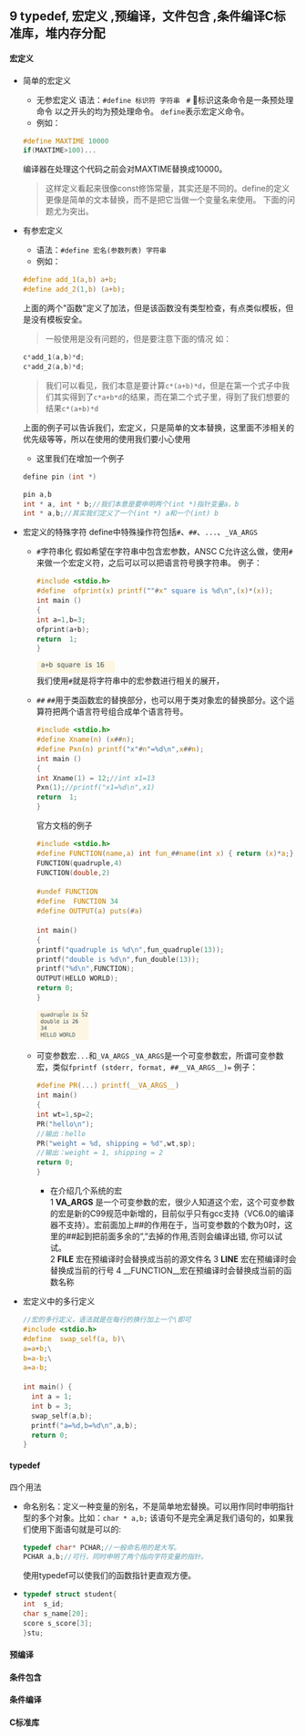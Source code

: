 ## 9 typedef, 宏定义 ,预编译，文件包含 ,条件编译C标准库，堆内存分配

#### 宏定义
+ 简单的宏定义
  - 无参宏定义
  语法：```#define 标识符 字符串 ```
  ``` # ``` 标识这条命令是一条预处理命令 以之开头的均为预处理命令。
  ```define```表示宏定义命令。
  - 例如：
  ```c
  #define MAXTIME 10000
  if(MAXTIME>100)...
  ```
  编译器在处理这个代码之前会对MAXTIME替换成10000。
  > 这样定义看起来很像const修饰常量，其实还是不同的。define的定义更像是简单的文本替换，而不是把它当做一个变量名来使用。
  > 下面的问题尤为突出。











































+ 有参宏定义
  - 语法：```#define 宏名(参数列表) 字符串```
  - 例如：
  ```c
  #define add_1(a,b) a+b;
  #define add_2(1,b) (a+b);
  ```
  上面的两个"函数"定义了加法，但是该函数没有类型检查，有点类似模板，但是没有模板安全。
  >一般使用是没有问题的，但是要注意下面的情况
  > 如：
  ```c
  c*add_1(a,b)*d;
  c*add_2(a,b)*d;
  ```
  > 我们可以看见，我们本意是要计算```c*(a+b)*d```，但是在第一个式子中我们其实得到了```c*a+b*d```的结果，而在第二个式子里，得到了我们想要的结果```c*(a+b)*d```</br>

  上面的例子可以告诉我们，宏定义，只是简单的文本替换，这里面不涉相关的优先级等等，所以在使用的使用我们要小心使用

  - 这里我们在增加一个例子
  ```c
  define pin (int *)
  ```
  ```c
  pin a,b
  int * a, int * b;//我们本意是要申明两个(int *)指针变量a，b
  int * a,b;//其实我们定义了一个(int *) a和一个(int) b
  ```

+ 宏定义的特殊字符
  define中特殊操作符包括```#```、```##```、```...```、```_VA_ARGS ```
  - ```#```字符串化
    假如希望在字符串中包含宏参数，ANSC C允许这么做，使用```#```来做一个宏定义符，之后可以可以把语言符号换字符串。
    例子：
    ```c
    #include <stdio.h>
    #define  ofprint(x) printf(""#x" square is %d\n",(x)*(x));
    int main ()
    {
    int a=1,b=3;
    ofprint(a+b);
    return  1;
    }
    ```
    <!--![](assets/markdown-img-paste-20180329094302959.png)-->
    <img width=30% height=40% src='assets/markdown-img-paste-20180329094302959.png'></br>
    我们使用```#```就是将字符串中的宏参数进行相关的展开，

  - ```##```
    ```##```用于类函数宏的替换部分，也可以用于类对象宏的替换部分。这个运算符把两个语言符号组合成单个语言符号。
    ```c
    #include <stdio.h>
    #define Xname(n) (x##n);
    #define Pxn(n) printf("x"#n"=%d\n",x##n);
    int main ()
    {
    int Xname(1) = 12;//int x1=13
    Pxn(1);//printf("x1=%d\n",x1)
    return  1;
    }
    ```
    官方文档的例子
    ```c
    #include <stdio.h>
    #define FUNCTION(name,a) int fun_##name(int x) { return (x)*a;}
    FUNCTION(quadruple,4)
    FUNCTION(double,2)

    #undef FUNCTION
    #define  FUNCTION 34
    #define OUTPUT(a) puts(#a)

    int main()
    {
    printf("quadruple is %d\n",fun_quadruple(13));
    printf("double is %d\n",fun_double(13));
    printf("%d\n",FUNCTION);
    OUTPUT(HELLO WORLD);
    return 0;
    }
    ```
    <img width=20% height=20% src='assets/markdown-img-paste-20180329103750476.png'>

  - 可变参数宏```...```和```_VA_ARGS```
    ```_VA_ARGS```是一个可变参数宏，所谓可变参数宏，类似```fprintf (stderr, format, ##__VA_ARGS__)=```
    例子：
    ```c
    #define PR(...) printf(__VA_ARGS__)
    int main()
    {
    int wt=1,sp=2;
    PR("hello\n");
    //输出：hello
    PR("weight = %d, shipping = %d",wt,sp);
    //输出：weight = 1, shipping = 2
    return 0;
    }
    ```
    - 在介绍几个系统的宏</br>
      1 __VA_ARGS__ 是一个可变参数的宏，很少人知道这个宏，这个可变参数的宏是新的C99规范中新增的，目前似乎只有gcc支持（VC6.0的编译器不支持）。宏前面加上##的作用在于，当可变参数的个数为0时，这里的##起到把前面多余的”,”去掉的作用,否则会编译出错, 你可以试试。</br>
      2 __FILE__ 宏在预编译时会替换成当前的源文件名
      3 __LINE__ 宏在预编译时会替换成当前的行号
      4 __FUNCTION__宏在预编译时会替换成当前的函数名称
+ 宏定义中的多行定义
  ```c
  //宏的多行定义，语法就是在每行的换行加上一个\即可
  #include <stdio.h>
  #define  swap_self(a, b)\
  a=a+b;\
  b=a-b;\
  a=a-b;

  int main() {
    int a = 1;
    int b = 3;
    swap_self(a,b);
    printf("a=%d,b=%d\n",a,b);
    return 0;
  }
  ```
#### typedef
四个用法
+ 命名别名：定义一种变量的别名，不是简单地宏替换。可以用作同时申明指针型的多个对象。比如：```char * a,b;``` 该语句不是完全满足我们语句的，如果我们使用下面语句就是可以的:
    ```c
    typedef char* PCHAR;//一般命名用的是大写。
    PCHAR a,b;//可行，同时申明了两个指向字符变量的指针。
    ```
    使用typedef可以使我们的函数指针更直观方便。
+
    ```c
    typedef struct student{
    int  s_id;
    char s_name[20];
    score s_score[3];
    }stu;
    ```

#### 预编译

#### 条件包含

#### 条件编译

#### C标准库
